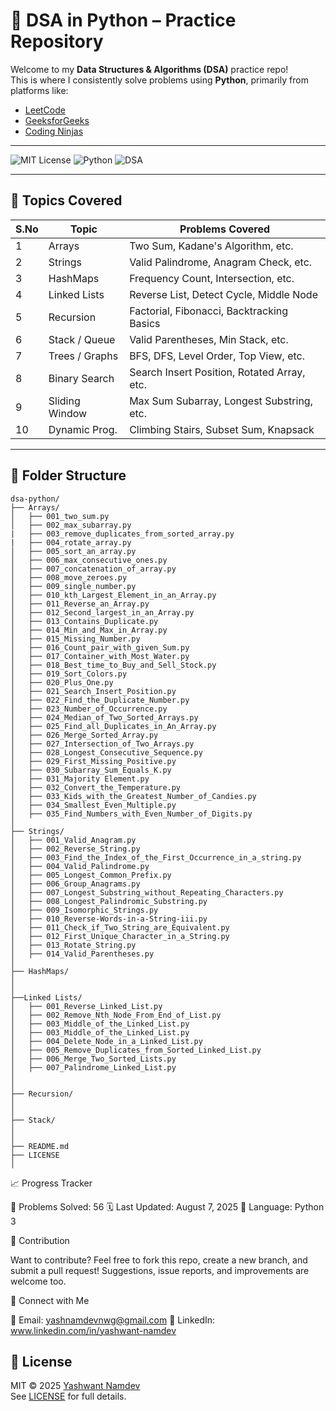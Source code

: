 # 🧠 DSA in Python – Practice Repository

Welcome to my **Data Structures & Algorithms (DSA)** practice repo!  
This is where I consistently solve problems using **Python**, primarily from platforms like:

- [LeetCode](https://leetcode.com)
- [GeeksforGeeks](https://www.geeksforgeeks.org/)
- [Coding Ninjas](https://www.codingninjas.com/studio/)

---

![MIT License](https://img.shields.io/badge/License-MIT-green)
![Python](https://img.shields.io/badge/Language-Python-blue)
![DSA](https://img.shields.io/badge/DSA-Problems-brightgreen)

---

## 🧾 Topics Covered

| S.No | Topic            | Problems Covered                            |
|------|------------------|---------------------------------------------|
| 1    | Arrays           | Two Sum, Kadane's Algorithm, etc.           |
| 2    | Strings          | Valid Palindrome, Anagram Check, etc.       |
| 3    | HashMaps         | Frequency Count, Intersection, etc.         |
| 4    | Linked Lists     | Reverse List, Detect Cycle, Middle Node     |
| 5    | Recursion        | Factorial, Fibonacci, Backtracking Basics   |
| 6    | Stack / Queue    | Valid Parentheses, Min Stack, etc.          |
| 7    | Trees / Graphs   | BFS, DFS, Level Order, Top View, etc.       |
| 8    | Binary Search    | Search Insert Position, Rotated Array, etc. |
| 9    | Sliding Window   | Max Sum Subarray, Longest Substring, etc.   |
| 10   | Dynamic Prog.    | Climbing Stairs, Subset Sum, Knapsack       |

---


## 📂 Folder Structure

```text
dsa-python/
├── Arrays/
│   ├── 001_two_sum.py
│   ├── 002_max_subarray.py
|   ├── 003_remove_duplicates_from_sorted_array.py
|   ├── 004_rotate_array.py
│   ├── 005_sort_an_array.py
│   ├── 006_max_consecutive_ones.py
│   ├── 007_concatenation_of_array.py
│   ├── 008_move_zeroes.py
│   ├── 009_single_number.py
│   ├── 010_kth_Largest_Element_in_an_Array.py
│   ├── 011_Reverse_an_Array.py
│   ├── 012_Second_largest_in_an_Array.py
│   ├── 013_Contains_Duplicate.py
│   ├── 014_Min_and_Max_in_Array.py
│   ├── 015_Missing_Number.py
│   ├── 016_Count_pair_with_given_Sum.py
│   ├── 017_Container_with_Most_Water.py
│   ├── 018_Best_time_to_Buy_and_Sell_Stock.py
│   ├── 019_Sort_Colors.py
│   ├── 020_Plus_One.py
│   ├── 021_Search_Insert_Position.py
│   ├── 022_Find_the_Duplicate_Number.py
│   ├── 023_Number_of_Occurrence.py
│   ├── 024_Median_of_Two_Sorted_Arrays.py
│   ├── 025_Find_all_Duplicates_in_An_Array.py
│   ├── 026_Merge_Sorted_Array.py
│   ├── 027_Intersection_of_Two_Arrays.py
│   ├── 028_Longest_Consecutive_Sequence.py
│   ├── 029_First_Missing_Positive.py
│   ├── 030_Subarray_Sum_Equals_K.py
│   ├── 031_Majority Element.py
│   ├── 032_Convert_the_Temperature.py
│   ├── 033_Kids_with_the_Greatest_Number_of_Candies.py
│   ├── 034_Smallest_Even_Multiple.py
│   ├── 035_Find_Numbers_with_Even_Number_of_Digits.py
│
├── Strings/
│   ├── 001_Valid_Anagram.py
│   ├── 002_Reverse_String.py
│   ├── 003_Find_the_Index_of_the_First_Occurrence_in_a_string.py
│   ├── 004_Valid_Palindrome.py
│   ├── 005_Longest_Common_Prefix.py
│   ├── 006_Group_Anagrams.py
│   ├── 007_Longest_Substring_without_Repeating_Characters.py
│   ├── 008_Longest_Palindromic_Substring.py
│   ├── 009_Isomorphic_Strings.py
│   ├── 010_Reverse-Words-in-a-String-iii.py
│   ├── 011_Check_if_Two_String_are_Equivalent.py
│   ├── 012_First_Unique_Character_in_a_String.py
│   ├── 013_Rotate_String.py
│   ├── 014_Valid_Parentheses.py
│
├── HashMaps/
│   
│
├──Linked Lists/
│   ├── 001_Reverse_Linked_List.py
│   ├── 002_Remove_Nth_Node_From_End_of_List.py
│   ├── 003_Middle_of_the_Linked_List.py
│   ├── 003_Middle_of_the_Linked_List.py
│   ├── 004_Delete_Node_in_a_Linked_List.py
│   ├── 005_Remove_Duplicates_from_Sorted_Linked_List.py
│   ├── 006_Merge_Two_Sorted_Lists.py
│   ├── 007_Palindrome_Linked_List.py
│
│
├── Recursion/
│   
│
├── Stack/
│   
│
├── README.md
├── LICENSE
│
```
📈 Progress Tracker

🧩 Problems Solved: 56
🗓️ Last Updated: August 7, 2025
🧠 Language: Python 3

🤝 Contribution

Want to contribute? Feel free to fork this repo, create a new branch, and submit a pull request!
Suggestions, issue reports, and improvements are welcome too.

🔗 Connect with Me

📧 Email: yashnamdevnwg@gmail.com
🔗 LinkedIn: www.linkedin.com/in/yashwant-namdev

## 📄 License

MIT © 2025 [Yashwant Namdev](https://github.com/CodeCrafterYashwant)  
See [LICENSE](LICENSE) for full details.
